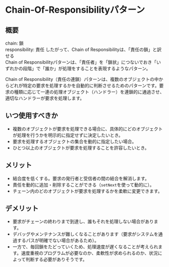 # Chain-Of-Responsibilityパターン

## 概要

chain: 鎖  
responsibility: 責任
したがって、Chain of Responsibilityは、「責任の鎖」と訳せる  
Chain of Responsibilityパターンは、「責任者」を「鎖状」につないでおき「いずれかの段階」で「誰か」が処理をすることを表現するようなパターン。

Chain of Responsibility（責任の連鎖）パターンは、複数のオブジェクトの中からどれが特定の要求を処理するかを自動的に判断させるためのパターンです。要求の種類に応じて一連の処理オブジェクト（ハンドラー）を連鎖的に通過させ、適切なハンドラーが要求を処理します。

## いつ使用すべきか

- 複数のオブジェクトが要求を処理できる場合に、具体的にどのオブジェクトが処理を行うかを明示的に指定せずに決定したいとき。
- 要求を処理するオブジェクトの集合を動的に指定したい場合。
- ひとつ以上のオブジェクトが要求を処理することを許容したいとき。

## メリット

- 結合度を低くする。要求の発行者と受信者の間の結合を解消します。
- 責任を動的に追加・削除することができる（`setNext`を使って動的に）。
- チェーン内のどのオブジェクトが要求を処理するかを柔軟に変更できます。

## デメリット

- 要求がチェーンの終わりまで到達し、誰もそれを処理しない場合があります。
- デバッグやメンテナンスが難しくなることがあります（要求がシステムを通過するパスが明確でない場合があるため）。
- 一方で、毎回鎖をたどっていくため、処理速度が遅くなることが考えられます。速度重視のプログラムが必要なのか、柔軟性が求められるのか、状況によって判断する必要がありそうです。
